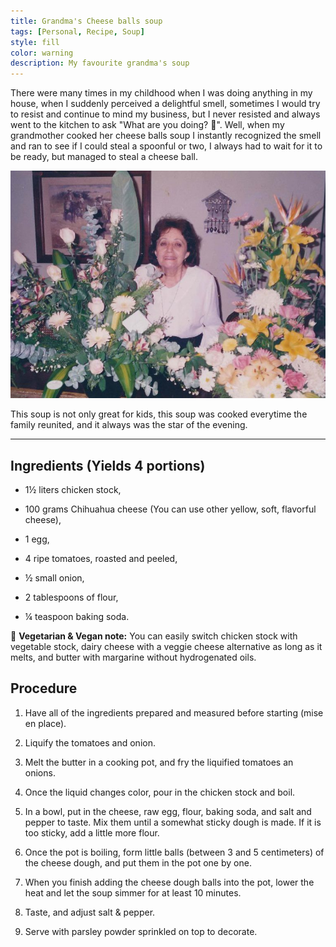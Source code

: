 ```yaml
---
title: Grandma's Cheese balls soup
tags: [Personal, Recipe, Soup]
style: fill
color: warning
description: My favourite grandma's soup
---
```


There were many times in my childhood when I was doing anything in my house, when I suddenly perceived a delightful smell, sometimes I would try to resist and continue to mind my business, but I never resisted and always went to the kitchen to ask "What are you doing? :eyes:". Well, when my grandmother cooked her cheese balls soup I instantly recognized the smell and ran to see if I could steal a spoonful or two, I always had to wait for it to be ready, but managed to steal a cheese ball.

![My grandmother](/assets/img/grandma.jpg)

This soup is not only great for kids, this soup was cooked everytime the family reunited, and it always was the star of the evening.

---

## Ingredients (Yields 4 portions)

- 1½ liters chicken stock,
  
- 100 grams Chihuahua cheese (You can use other yellow, soft, flavorful cheese),
  
- 1 egg,

- 4 ripe tomatoes, roasted and peeled,

- ½ small onion,

- 2 tablespoons of flour,

- ¼ teaspoon baking soda.

:herb: **Vegetarian & Vegan note:** You can easily switch chicken stock with vegetable stock, dairy cheese with a veggie cheese alternative as long as it melts, and butter with margarine without hydrogenated oils.

## Procedure

1. Have all of the ingredients prepared and measured before starting (mise en place).

2. Liquify the tomatoes and onion.

3. Melt the butter in a cooking pot, and fry the liquified tomatoes an onions.

4. Once the liquid changes color, pour in the chicken stock and boil.

5. In a bowl, put in the cheese, raw egg, flour, baking soda, and salt and pepper to taste. Mix them until a somewhat sticky dough is made. If it is too sticky, add a little more flour.

6. Once the pot is boiling, form little balls (between 3 and 5 centimeters) of the cheese dough, and put them in the pot one by one.

7. When you finish adding the cheese dough balls into the pot, lower the heat and let the soup simmer for at least 10 minutes.

8. Taste, and adjust salt & pepper.

9. Serve with parsley powder sprinkled on top to decorate.
